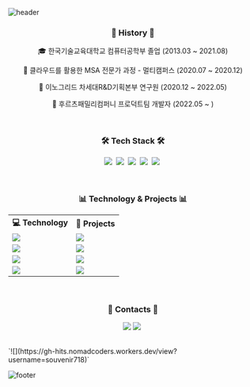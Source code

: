 ![header](https://capsule-render.vercel.app/api?type=waving&color=timeGradient&height=230&section=header&text=souvenir's&desc=github%20profile&fontSize=80&animation=fadeIn&fontAlign=70&fontAlignY=30&descSize=30&descAlign=80&descAlignY=50)
<br/>

<h3 align="center"> 🧵 History 🧵  </h3>
<p align="center">
    🎓 한국기술교육대학교 컴퓨터공학부 졸업 (2013.03 ~ 2021.08)
</p>
<p align="center">
    📗 클라우드를 활용한 MSA 전문가 과정 - 멀티캠퍼스 (2020.07 ~ 2020.12)
</p>
<p align="center">
    💼 이노그리드 차세대R&D기획본부 연구원 (2020.12 ~ 2022.05)
</p>
<p align="center">
    💼 후르츠패밀리컴퍼니 프로덕트팀 개발자 (2022.05 ~ )
</p>
<br/>

<h3 align="center">🛠 Tech Stack 🛠</h3>
<p align="center">
  <img src="https://img.shields.io/badge/React-61DAFB?style=flat-square&logo=react&logoColor=white"/></a>&nbsp 
  <img src="https://img.shields.io/badge/ReactNative-0088cc?style=flat-square&logo=react&logoColor=white"/></a>&nbsp 
  <img src="https://img.shields.io/badge/Javascript-fcd12a?style=flat-square&logo=javascript&logoColor=white"/></a>&nbsp 
  <img src="https://img.shields.io/badge/HTML-e34f26?style=flat-square&logo=html5&logoColor=white"/></a>&nbsp 
  <img src="https://img.shields.io/badge/CSS-1572B6?style=flat-square&logo=css3&logoColor=white"/></a>&nbsp 
</p>
<br>

<h3 align="center">📊 Technology & Projects 📊</h3>
<center>
<table align="center">
    <tbody>
        <tr>
	    	<th>💻 Technology</th>
    	    <th>🚀 Projects</th>
        </tr>
        <tr>
        	<td>
                <img src="https://img.shields.io/badge/React-61DAFB?style=flat-square&logo=react&logoColor=white"/>
    		</td>
            <td>
	            <a href="https://github.com/gedge-platform/gm-tool"><img src="https://img.shields.io/static/v1?label=&message=2021~2022_GM-TOOL&color=000605&logo=github&logoColor=FFFFFF&labelColor=000605"/></a>
			</td>
   		 </tr>
        <tr>
        	<td>
                <img src="https://img.shields.io/badge/ReactNative-0088cc?style=flat-square&logo=react&logoColor=white"/>
    		</td>
            <td>
	            <a href="https://play.google.com/store/apps/details?id=com.innogrid.smartcity3"><img src="https://img.shields.io/badge/Mobility_Assurance_System-green"/></a>
			</td>
   		 </tr>
        <tr>
        	<td>
                <img src="https://img.shields.io/badge/ReactNative-0088cc?style=flat-square&logo=react&logoColor=white"/>
    		</td>
            <td>
	            <a href="https://github.com/daily-101/daily-101-docs/blob/main/README.md"><img src="https://img.shields.io/static/v1?label=&message=2020_daily101&color=000605&logo=github&logoColor=FFFFFF&labelColor=000605"/></a>
			</td>
   		 </tr>
         <tr>
        	<td>
                <img src="https://img.shields.io/badge/React-61DAFB?style=flat-square&logo=react&logoColor=white"/>
    		</td>
            <td>
	            <a href="https://souvenir718.github.io/SuzyStar/"><img src="https://img.shields.io/static/v1?label=&message=2020_SuzyStar&color=000605&logo=github&logoColor=FFFFFF&labelColor=000605"/></a>
			</td>
   		 </tr>
	</tbody>
</table>
</center>

<br/>

<h3 align="center"> 👋 Contacts 👋  </h3>
<p align="center">
  <a href="souvenir0718@gmail.com" target="_sub"><img src="https://img.shields.io/badge/Gmail-d14836?style=flat-square&logo=Gmail&logoColor=white&link=souvenir0718@gmail.com"/></a>
    <img src="https://img.shields.io/badge/npx souvenir718-cb3837?style=flat-square&logo=npm3&logoColor=white"/></a>&nbsp 
</p>
<br/>
`![](https://gh-hits.nomadcoders.workers.dev/view?username=souvenir718)`

![footer](https://capsule-render.vercel.app/api?type=waving&color=timeGradient&height=200&section=footer&text=Thank%20You&fontSize=60&fontAlignY=70&fontAlign=80)
